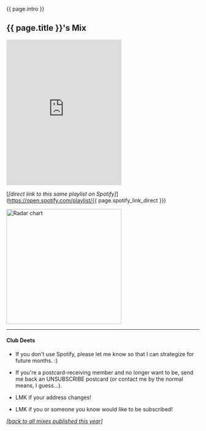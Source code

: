 {{ page.intro }}

## {{ page.title }}'s Mix

<iframe src="https://open.spotify.com/embed/playlist/{{ page.spotify_link_embedded }}" width="300" height="380" frameborder="0" allowtransparency="true" allow="encrypted-media"></iframe>

[_[direct link to this same playlist on Spotify]_](https://open.spotify.com/playlist/{{ page.spotify_link_direct }})

<img src="{{ site.baseurl }}/assets/radar_plot_{{ page.spotify_link_embedded }}.png" alt="Radar chart" width="300"/>

-----

#### Club Deets
- If you don't use Spotify, please let me know so that I can strategize for future months. :)

- If you're a postcard-receiving member and no longer want to be, send me back an UNSUBSCRIBE postcard (or contact me by the normal means, I guess...).

- LMK if your address changes!

- LMK if you or someone you know would like to be subscribed!

[_[back to all mixes published this year]_](../index.html)
